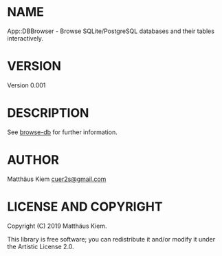 NAME
====

App::DBBrowser - Browse SQLite/PostgreSQL databases and their tables interactively.

VERSION
=======

Version 0.001

DESCRIPTION
===========

See [browse-db](browse-db) for further information.

AUTHOR
======

Matthäus Kiem <cuer2s@gmail.com>

LICENSE AND COPYRIGHT
=====================

Copyright (C) 2019 Matthäus Kiem.

This library is free software; you can redistribute it and/or modify it under the Artistic License 2.0.

